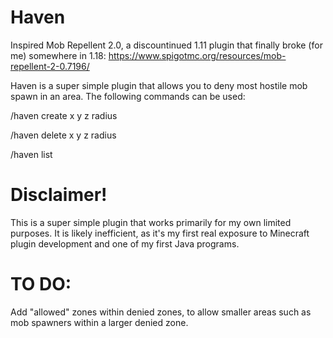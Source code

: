 # Haven

Inspired Mob Repellent 2.0, a discountinued 1.11 plugin that finally broke (for me) somewhere in 1.18:
https://www.spigotmc.org/resources/mob-repellent-2-0.7196/

Haven is a super simple plugin that allows you to deny most hostile mob spawn in an area. The following commands can be used:

/haven create x y z radius

/haven delete x y z radius

/haven list


# Disclaimer!
This is a super simple plugin that works primarily for my own limited purposes. It is likely inefficient, as it's my first real exposure to Minecraft plugin development and one of my first Java programs. 

# TO DO:
Add "allowed" zones within denied zones, to allow smaller areas such as mob spawners within a larger denied zone.

